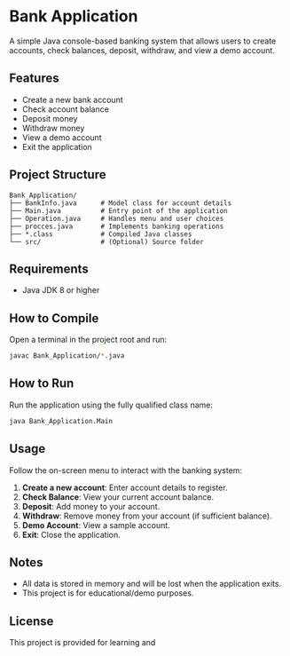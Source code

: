 # Bank Application

A simple Java console-based banking system that allows users to create accounts, check balances, deposit, withdraw, and view a demo account.

## Features

- Create a new bank account
- Check account balance
- Deposit money
- Withdraw money
- View a demo account
- Exit the application

## Project Structure

```
Bank_Application/
├── BankInfo.java      # Model class for account details
├── Main.java          # Entry point of the application
├── Operation.java     # Handles menu and user choices
├── procces.java       # Implements banking operations
├── *.class            # Compiled Java classes
└── src/               # (Optional) Source folder
```

## Requirements

- Java JDK 8 or higher

## How to Compile

Open a terminal in the project root and run:

```sh
javac Bank_Application/*.java
```

## How to Run

Run the application using the fully qualified class name:

```sh
java Bank_Application.Main
```

## Usage

Follow the on-screen menu to interact with the banking system:

1. **Create a new account**: Enter account details to register.
2. **Check Balance**: View your current account balance.
3. **Deposit**: Add money to your account.
4. **Withdraw**: Remove money from your account (if sufficient balance).
5. **Demo Account**: View a sample account.
6. **Exit**: Close the application.

## Notes

- All data is stored in memory and will be lost when the application exits.
- This project is for educational/demo purposes.

## License

This project is provided for learning and
